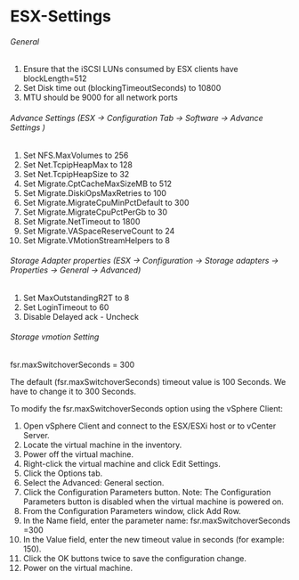 # ESX-Settings

###### *General*
1. Ensure that the iSCSI LUNs consumed by ESX clients have blockLength=512
2. Set Disk time out (blockingTimeoutSeconds) to 10800
3. MTU should be 9000 for all network ports

###### *Advance Settings (ESX -> Configuration Tab -> Software -> Advance Settings )*
1. Set NFS.MaxVolumes to 256
2. Set Net.TcpipHeapMax to 128
3. Set Net.TcpipHeapSize to 32
4. Set Migrate.CptCacheMaxSizeMB to 512
5. Set Migrate.DiskiOpsMaxRetries to 100
6. Set Migrate.MigrateCpuMinPctDefault to 300
7. Set Migrate.MigrateCpuPctPerGb to 30
8. Set Migrate.NetTimeout to 1800
9. Set Migrate.VASpaceReserveCount to 24
10. Set Migrate.VMotionStreamHelpers to 8

###### *Storage Adapter properties (ESX -> Configuration -> Storage adapters -> Properties -> General -> Advanced)*
1. Set MaxOutstandingR2T to 8
2. Set LoginTimeout to 60
3. Disable Delayed ack - Uncheck 

###### *Storage vmotion Setting*

fsr.maxSwitchoverSeconds = 300 

The default (fsr.maxSwitchoverSeconds) timeout value is 100 Seconds. We have to change it to 300 Seconds.

To modify the fsr.maxSwitchoverSeconds option using the vSphere Client:

1. Open vSphere Client and connect to the ESX/ESXi host or to vCenter Server.
2. Locate the virtual machine in the inventory.
3. Power off the virtual machine.
4. Right-click the virtual machine and click Edit Settings.
5. Click the Options tab.
6. Select the Advanced: General section.
7. Click the Configuration Parameters button. Note: The Configuration Parameters button is disabled when the virtual machine is powered on.
8. From the Configuration Parameters window, click Add Row.
9. In the Name field, enter the parameter name: fsr.maxSwitchoverSeconds =300
10. In the Value field, enter the new timeout value in seconds (for example: 150).
11. Click the OK buttons twice to save the configuration change.
12. Power on the virtual machine.
